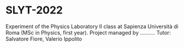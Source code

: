 # SLYT-2022
Experiment of the Physics Laboratory II class at Sapienza Università di Roma (MSc in Physics, first year). 
Project managed by ..........
Tutor: Salvatore Fiore, Valerio Ippolito
